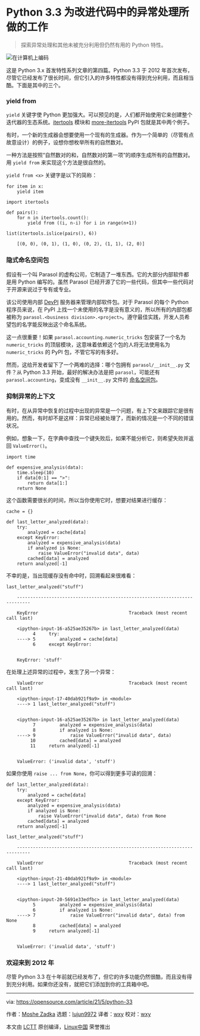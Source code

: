 [#]: subject: (What Python 3.3 did to improve exception handling in your code)
[#]: via: (https://opensource.com/article/21/5/python-33)
[#]: author: (Moshe Zadka https://opensource.com/users/moshez)
[#]: collector: (lujun9972)
[#]: translator: (wxy)
[#]: reviewer: ( )
[#]: publisher: ( )
[#]: url: ( )

Python 3.3 为改进代码中的异常处理所做的工作
======

> 探索异常处理和其他未被充分利用但仍然有用的 Python 特性。

![在计算机上编码][1]

这是 Python 3.x 首发特性系列文章的第四篇。Python 3.3 于 2012 年首次发布，尽管它已经发布了很长时间，但它引入的许多特性都没有得到充分利用，而且相当酷。下面是其中的三个。

### yield from

`yield` 关键字使 Python 更加强大。可以预见的是，人们都开始使用它来创建整个迭代器的生态系统。[itertools][2] 模块和 [more-itertools][3] PyPI 包就是其中两个例子。

有时，一个新的生成器会想要使用一个现有的生成器。作为一个简单的（尽管有点故意设计）的例子，设想你想枚举所有的自然数对。

一种方法是按照“自然数对的和，自然数对的第一项”的顺序生成所有的自然数对。用 `yield from` 来实现这个方法是很自然的。

`yield from <x>` 关键字是以下的简称：

```
for item in x:
    yield item
```

```
import itertools

def pairs():
    for n in itertools.count():
        yield from ((i, n-i) for i in range(n+1))
```

```
list(itertools.islice(pairs(), 6))
```

```
    [(0, 0), (0, 1), (1, 0), (0, 2), (1, 1), (2, 0)]
```

### 隐式命名空间包

假设有一个叫 Parasol 的虚构公司，它制造了一堆东西。它的大部分内部软件都是用 Python 编写的。虽然 Parasol 已经开源了它的一些代码，但其中一些代码对于开源来说过于专有或专业。

该公司使用内部 [DevPI][4] 服务器来管理内部软件包。对于 Parasol 的每个 Python 程序员来说，在 PyPI 上找一个未使用的名字是没有意义的，所以所有的内部包都被称为 `parasol.<business division>.<project>`。遵守最佳实践，开发人员希望包的名字能反映出这个命名系统。

这一点很重要！如果 `parasol.accounting.numeric_tricks` 包安装了一个名为 `numeric_tricks` 的顶层模块，这意味着依赖这个包的人将无法使用名为 `numeric_tricks` 的 PyPI 包，不管它写的有多好。

然而，这给开发者留下了一个两难的选择：哪个包拥有 `parasol/__init__.py` 文件？从 Python 3.3 开始，最好的解决办法是把 `parasol`，可能还有 `parasol.accounting`，变成没有 `__init__.py` 文件的 [命名空间包][5]。

### 抑制异常的上下文

有时，在从异常中恢复的过程中出现的异常是一个问题，有上下文来跟踪它是很有用的。然而，有时却不是这样：异常已经被处理了，而新的情况是一个不同的错误状况。

例如，想象一下，在字典中查找一个键失败后，如果不能分析它，则希望失败并返回 `ValueError()`。

```
import time

def expensive_analysis(data):
    time.sleep(10)
    if data[0:1] == ">":
        return data[1:]
    return None
```

这个函数需要很长的时间，所以当你使用它时，想要对结果进行缓存：

```
cache = {}

def last_letter_analyzed(data):
    try:
        analyzed = cache[data]
    except KeyError:
        analyzed = expensive_analysis(data)
        if analyzed is None:
            raise ValueError("invalid data", data)
        cached[data] = analyzed
    return analyzed[-1]
```

不幸的是，当出现缓存没有命中时，回溯看起来很难看：

```
last_letter_analyzed("stuff")
```

```
    ---------------------------------------------------------------------------

    KeyError                                  Traceback (most recent call last)

    <ipython-input-16-a525ae35267b> in last_letter_analyzed(data)
          4     try:
    ----> 5         analyzed = cache[data]
          6     except KeyError:


    KeyError: 'stuff'
```

在处理上述异常的过程中，发生了另一个异常：

```
    ValueError                                Traceback (most recent call last)

    <ipython-input-17-40dab921f9a9> in <module>
    ----> 1 last_letter_analyzed("stuff")
   

    <ipython-input-16-a525ae35267b> in last_letter_analyzed(data)
          7         analyzed = expensive_analysis(data)
          8         if analyzed is None:
    ----> 9             raise ValueError("invalid data", data)
         10         cached[data] = analyzed
         11     return analyzed[-1]


    ValueError: ('invalid data', 'stuff')
```

如果你使用 `raise ... from None`，你可以得到更多可读的回溯：

```
def last_letter_analyzed(data):
    try:
        analyzed = cache[data]
    except KeyError:
        analyzed = expensive_analysis(data)
        if analyzed is None:
            raise ValueError("invalid data", data) from None
        cached[data] = analyzed
    return analyzed[-1]
```

```
last_letter_analyzed("stuff")
```

```
    ---------------------------------------------------------------------------

    ValueError                                Traceback (most recent call last)

    <ipython-input-21-40dab921f9a9> in <module>
    ----> 1 last_letter_analyzed("stuff")
   

    <ipython-input-20-5691e33edfbc> in last_letter_analyzed(data)
          5         analyzed = expensive_analysis(data)
          6         if analyzed is None:
    ----> 7             raise ValueError("invalid data", data) from None
          8         cached[data] = analyzed
          9     return analyzed[-1]


    ValueError: ('invalid data', 'stuff')
```

### 欢迎来到 2012 年

尽管 Python 3.3 在十年前就已经发布了，但它的许多功能仍然很酷，而且没有得到充分利用。如果你还没有，就把它们添加到你的工具箱中吧。

--------------------------------------------------------------------------------

via: https://opensource.com/article/21/5/python-33

作者：[Moshe Zadka][a]
选题：[lujun9972][b]
译者：[wxy](https://github.com/wxy)
校对：[wxy](https://github.com/wxy)

本文由 [LCTT](https://github.com/LCTT/TranslateProject) 原创编译，[Linux中国](https://linux.cn/) 荣誉推出

[a]: https://opensource.com/users/moshez
[b]: https://github.com/lujun9972
[1]: https://opensource.com/sites/default/files/styles/image-full-size/public/lead-images/code_computer_laptop_hack_work.png?itok=aSpcWkcl (Coding on a computer)
[2]: https://docs.python.org/3/library/itertools.html
[3]: https://more-itertools.readthedocs.io/en/stable/
[4]: https://opensource.com/article/18/7/setting-devpi
[5]: https://www.python.org/dev/peps/pep-0420/
